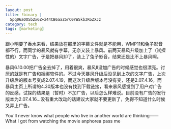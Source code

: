 ```yaml
--- 
layout: post
title: !binary |
  5pq06aOO5b2x6Z+z44CB6aaZ5rC0YW5kb3RoZXJz
category: tech
tags: [marketing]
---
```

跟小明要了香水来看，结果放在那里的字幕文件就是不能用，WMP11和兔子影音都不行，而同学的暴风就有字幕，无奈又装上暴风。前两天暴风升级加上了（试探性的）文字广告，于是把暴风卸了，装上了兔子影音，结果还是比不上暴风啊。

暴风6.10.00把广告全去掉了，用着很爽，暴风II没加广告的时候感觉也很漂亮。讨厌的就是有广告和捆绑软件的。不过今天暴风升级后没见到上次的文字广告，上次升级后的版本号变成2.07.4.19，而这次升级后版本号没有变，还是2.07.4.16，而暴风主页上所谓的4.30版本也没有找到下载链接，看来暴风感觉到了用户对广告的反感，试探的结果是（暂时）不加广告，以后怎么样难说。目前没有广告的发行版本为2.07.4.16…没有重大改动的话建议大家就不要更新了，免得不知道什么时候又弄上广告。

You'll never know what people who live in another world are thinking——What I got from watching the movie anphorea pass me
